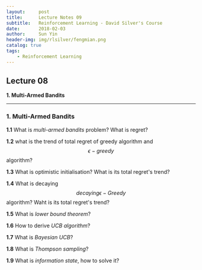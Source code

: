 ```yaml
---
layout:     post
title:      Lecture Notes 09
subtitle:   Reinforcement Learning - David Silver's Course
date:       2018-02-03
author:     Sun Yin
header-img: img/rlsilver/fengmian.png
catalog: true
tags:
    - Reinforcement Learning
---
```

## Lecture 08

**1. Multi-Armed Bandits**


---

### 1. Multi-Armed Bandits

**1.1** What is *multi-armed bandits* problem? What is regret?

**1.2** what is the trend of total regret of greedy algorithm and $$\epsilon-greedy$$ algorithm?

**1.3** What is optimistic initialisation? What is its total regret's trend?

**1.4** What is decaying $$decaying \epsilon-Greedy$$ algorithm? Waht is its total regret's trend?

**1.5** What is *lower bound theorem*?

**1.6** How to derive *UCB algorithm*?

**1.7** What is *Bayesian UCB*?

**1.8** What is *Thompson sampling*?

**1.9** What is *information state*, how to solve it?